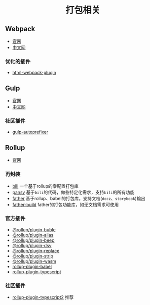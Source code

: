 <h1 align="center">
  打包相关
</h1>

## Webpack

- [官网](https://webpack.js.org)
- [中文网](https://www.webpackjs.com)

### 优化的插件

* [html-webpack-plugin](https://github.com/jantimon/html-webpack-plugin)

## Gulp

- [官网](https://gulpjs.com)
- [中文网](https://www.gulpjs.com.cn)

### 社区插件

* [gulp-autoprefixer](https://github.com/sindresorhus/gulp-autoprefixer)

## Rollup

- [官网](https://rollupjs.org/guide/en/)

### 再封装

- [bili](https://github.com/egoist/bili) 一个基于rollup的零配置打包库
- [pansy](https://github.com/walrus-plus/pansy) 基于`bili`的代码，做些特定化需求，支持`bili`的所有功能
- [father](https://github.com/umijs/father) 基于rollup、babel的打包库，支持文档(`docz`、`storybook`)输出
- [father-build](https://github.com/umijs/father/tree/master/packages/father-build) father的打包功能库，如无文档需求可使用

### 官方插件

- [@rollup/plugin-buble](https://github.com/rollup/plugins/tree/master/packages/buble)
- [@rollup/plugin-alias](https://github.com/rollup/plugins/tree/master/packages/alias) 
- [@rollup/plugin-beep](https://github.com/rollup/plugins/tree/master/packages/beep) 
- [@rollup/plugin-dsv](https://github.com/rollup/plugins/tree/master/packages/dsv) 
- [@rollup/plugin-replace](https://github.com/rollup/plugins/tree/master/packages/replace) 
- [@rollup/plugin-strip](https://github.com/rollup/plugins/tree/master/packages/strip)
- [@rollup/plugin-wasm](https://github.com/rollup/plugins/tree/master/packages/wasm)
- [rollup-plugin-babel](https://github.com/rollup/rollup-plugin-babel)
- [rollup-plugin-typescript](https://github.com/rollup/rollup-plugin-typescript)

### 社区插件

- [rollup-plugin-typescript2](https://github.com/ezolenko/rollup-plugin-typescript2) 推荐
